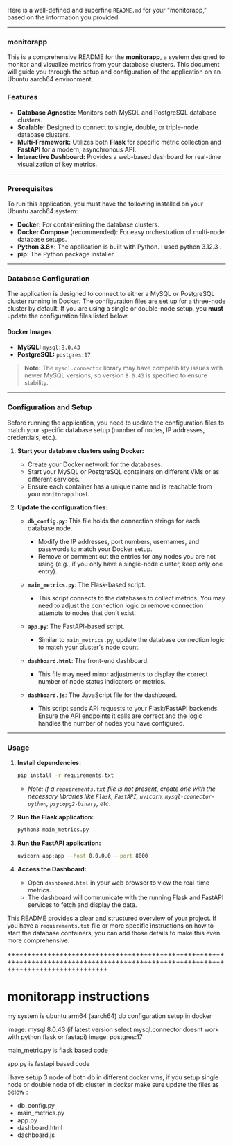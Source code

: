 Here is a well-defined and superfine `README.md` for your "monitorapp," based on the information you provided.

-----

### monitorapp

This is a comprehensive README for the **monitorapp**, a system designed to monitor and visualize metrics from your database clusters. This document will guide you through the setup and configuration of the application on an Ubuntu aarch64 environment.

### Features

  * **Database Agnostic:** Monitors both MySQL and PostgreSQL database clusters.
  * **Scalable:** Designed to connect to single, double, or triple-node database clusters.
  * **Multi-Framework:** Utilizes both **Flask** for specific metric collection and **FastAPI** for a modern, asynchronous API.
  * **Interactive Dashboard:** Provides a web-based dashboard for real-time visualization of key metrics.

-----

### Prerequisites

To run this application, you must have the following installed on your Ubuntu aarch64 system:

  * **Docker:** For containerizing the database clusters.
  * **Docker Compose** (recommended): For easy orchestration of multi-node database setups.
  * **Python 3.8+**: The application is built with Python. I used python 3.12.3 .
  * **pip**: The Python package installer.

-----

### Database Configuration

The application is designed to connect to either a MySQL or PostgreSQL cluster running in Docker. The configuration files are set up for a three-node cluster by default. If you are using a single or double-node setup, you **must** update the configuration files listed below.

#### Docker Images

  * **MySQL:** `mysql:8.0.43`
  * **PostgreSQL:** `postgres:17`

> **Note:** The `mysql.connector` library may have compatibility issues with newer MySQL versions, so version `8.0.43` is specified to ensure stability.

-----

### Configuration and Setup

Before running the application, you need to update the configuration files to match your specific database setup (number of nodes, IP addresses, credentials, etc.).

1.  **Start your database clusters using Docker:**

      * Create your Docker network for the databases.
      * Start your MySQL or PostgreSQL containers on different VMs or as different services.
      * Ensure each container has a unique name and is reachable from your `monitorapp` host.

2.  **Update the configuration files:**

      * **`db_config.py`**: This file holds the connection strings for each database node.

          * Modify the IP addresses, port numbers, usernames, and passwords to match your Docker setup.
          * Remove or comment out the entries for any nodes you are not using (e.g., if you only have a single-node cluster, keep only one entry).

      * **`main_metrics.py`**: The Flask-based script.

          * This script connects to the databases to collect metrics. You may need to adjust the connection logic or remove connection attempts to nodes that don't exist.

      * **`app.py`**: The FastAPI-based script.

          * Similar to `main_metrics.py`, update the database connection logic to match your cluster's node count.

      * **`dashboard.html`**: The front-end dashboard.

          * This file may need minor adjustments to display the correct number of node status indicators or metrics.

      * **`dashboard.js`**: The JavaScript file for the dashboard.

          * This script sends API requests to your Flask/FastAPI backends. Ensure the API endpoints it calls are correct and the logic handles the number of nodes you have configured.

-----

### Usage

1.  **Install dependencies:**

    ```bash
    pip install -r requirements.txt
    ```

      * *Note: If a `requirements.txt` file is not present, create one with the necessary libraries like `Flask`, `FastAPI`, `uvicorn`, `mysql-connector-python`, `psycopg2-binary`, etc.*

2.  **Run the Flask application:**

    ```bash
    python3 main_metrics.py
    ```

3.  **Run the FastAPI application:**

    ```bash
    uvicorn app:app --host 0.0.0.0 --port 8000
    ```

4.  **Access the Dashboard:**

      * Open `dashboard.html` in your web browser to view the real-time metrics.
      * The dashboard will communicate with the running Flask and FastAPI services to fetch and display the data.

This README provides a clear and structured overview of your project. If you have a `requirements.txt` file or more specific instructions on how to start the database containers, you can add those details to make this even more comprehensive.

+++++++++++++++++++++++++++++++++++++++++++++++++++++++++++++++++++++++++++++++++++++++++++++++++++++++++++++++++++++++++++++++++++++
# monitorapp instructions

my system is ubuntu arm64 (aarch64)
db  configuration setup in docker 

image: mysql:8.0.43 (if latest version select mysql.connector doesnt work with python flask or fastapi)
image: postgres:17

main_metric.py is flask based code

app.py is fastapi based code

 i have setup 3 node of both db in different docker vms, if you setup single node or double node of db cluster in docker make sure update the files as below :
 * db_config.py
 * main_metrics.py
 * app.py 
 * dashboard.html
 * dashboard.js
 
